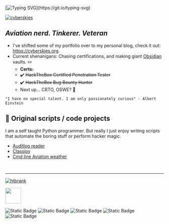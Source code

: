 [![Typing SVG](https://readme-typing-svg.herokuapp.com?font=Fira+Code&pause=1000&color=42F745&width=435&lines=Welcome+to+my+Github!)](https://git.io/typing-svg)   

<p align="left">
 <a href="https://www.cyberskies.org" target="blank">
  <img src="https://img.shields.io/badge/Website-blue?style=for-the-badge&logo=googlechrome&logoColor=white&color=FF3131" alt="cyberskies"/></a>
</p>   
  
## *Aviation nerd. Tinkerer. Veteran*   
- I've shifted some of my portfolio over to my personal blog, check it out: https://cyberskies.org.
- Current shenanigans: Chasing certifications, and making giant [Obsidian](https://obsidian.md/) vaults. ✏️
  -   **Certs:**
  -   ✔️ ~~HackTheBox Certified Penetration Tester~~ 
  -   ✔️ ~~HackTheBox Bug Bounty Hunter~~
  -   Next up... CRTO, OSWE? 🤔
  

`"I have no special talent. I am only passionately curious" - Albert Einstein`<br/>   
  
## 🐍 Original scripts / code projects  
I am a self taught Python programmer. But really I just enjoy writing scripts that automate the boring stuff *or* perform hacker magic. 
- [Auditlog reader](https://github.com/MTTGIT19/auditlog_reader)
- [Classipy](https://github.com/MTTGIT19/ClassiPY)
- [Cmd line Aviation weather](https://github.com/MTTGIT19/wx-scraper)  

</br>

---

<!--
**MTTGIT19/MTTGIT19** is a ✨ _special_ ✨ repository because its `README.md` (this file) appears on your GitHub profile.
-->  
<p align="left">
  <a href="https://www.hackthebox.eu/badge/image/758161" target="bblank">
  <img src="https://img.shields.io/badge/HackTheBox-b?style=for-the-badge&logo=hackthebox&logoColor=black&color=green" alt="htbrank"/></a>
</p>     
<img src="https://www.hackthebox.eu/badge/image/758161" height="50">    

![Static Badge](https://img.shields.io/badge/Python-a?style=for-the-badge&logo=python&logoColor=white&color=blue)
![Static Badge](https://img.shields.io/badge/Markdown-b?style=for-the-badge&logo=markdown&logoColor=white&color=black)
![Static Badge](https://img.shields.io/badge/LATEX-p?style=for-the-badge&logo=latex&color=darkgreen)
![Static Badge](https://img.shields.io/badge/HTML-b?style=for-the-badge&logo=html5&logoColor=white&color=orange)
![Static Badge](https://img.shields.io/badge/CSS-b?style=for-the-badge&logo=CSS3&logoColor=white&color=navy)


